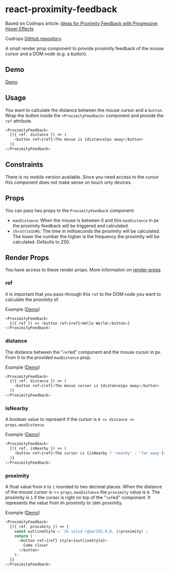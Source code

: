 # react-proximity-feedback

Based on Codrops article: [Ideas for Proximity Feedback with Progressive Hover Effects](https://tympanus.net/codrops/2018/05/02/ideas-for-proximity-feedback-with-progressive-hover-effects/)

Codrops [GitHub repository](https://github.com/codrops/ProximityFeedback/)

A small render prop component to provide proximity feedback of the mouse cursor and a DOM node (e.g. a button).

## Demo

[Demo](https://ankri.github.io/react-proximity-feedback/index.html#demo-form)

## Usage

You want to calculate the distance between the mouse cursor and a `button`. Wrap the button inside the `<ProximityFeedback>`
component and provide the `ref` attribute.

```javascript
<ProximityFeedback>
  {({ ref, distance }) => (
    <button ref={ref}>The mouse is {distance}px away</button>
  )}
</ProximityFeedback>
```

## Constraints

There is no mobile version available. Since you need access to the cursor this component does not make sense on touch only devices.

## Props

You can pass two props to the `ProximityFeedback` component:

* `maxDistance`: When the mouse is between 0 and this `maxDistance` in px the proximity feedback will be triggered and calculated.
* `throttleInMs`: The time in milliseconds the proximity will be calculated. The lower the number the higher is the frequency the proximity will be calculated. Defaults to 250.

## Render Props

You have access to these render props. More information on [render-props](https://reactjs.org/docs/render-props.html)

### ref

It is important that you pass-through this `ref` to the DOM node you want to calculate the proximity of.

Example ([Demo](https://ankri.github.io/react-proximity-feedback/index.html#demo-ref))

```javascript
<ProximityFeedback>
  {({ ref }) => <button ref={ref}>Hello World</button>}
</ProximityFeedback>
```

### distance

The distance between the "`ref`ed" component and the mouse cursor in px. From 0 to the provided `maxDistance` prop.

Example ([Demo](https://ankri.github.io/react-proximity-feedback/index.html#demo-distance))

```javascript
<ProximityFeedback>
  {({ ref, distance }) => (
    <button ref={ref}>The mouse cursor is {distance}px away</button>
  )}
</ProximityFeedback>
```

### isNearby

A boolean value to represent if the cursor is `0 <= distance <= props.maxDistance`.

Example ([Demo](https://ankri.github.io/react-proximity-feedback/index.html#demo-is-nearby))

```javascript
<ProximityFeedback>
  {({ ref, isNearby }) => (
    <button ref={ref}>The cursor is {isNearby ? 'nearby' : 'far away'}</button>
  )}
</ProximityFeedback>
```

### proximity

A float value from `0` to `1` rounded to two decimal places. When the distance of the mouse cursor
is >= `props.maxDistance` the `proximity` value is `0`. The proximity is `1` if the cursor is right on top of the
"`ref`ed" component.
It represents the value from `0%` proximity to `100%` proximity.

Example ([Demo](https://ankri.github.io/react-proximity-feedback/index.html#demo-proximity))

```javascript
<ProximityFeedback>
  {({ ref, proximity }) => {
    const outlineStyle = `3x solid rgba(255,0,0, ${proximity}`;
    return (
      <button ref={ref} style={outlineStyle}>
        Come closer
      </button>
    );
  }}
</ProximityFeedback>
```
